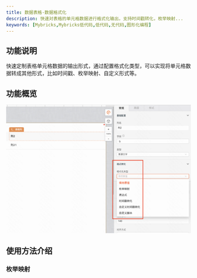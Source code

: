```yaml
---
title: 数据表格-数据格式化
description: 快速对表格的单元格数据进行格式化输出，支持时间戳转化，枚举映射...
keywords: [Mybricks,Mybricks低代码,低代码,无代码,图形化编程]
---
```

## 功能说明

快速定制表格单元格数据的输出形式，通过配置格式化类型，可以实现将单元格数据转成其他形式，比如时间戳、枚举映射、自定义形式等。

## 功能概览
![表格-数据格式化](./1.png)

## 使用方法介绍

### 枚举映射
  